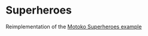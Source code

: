 # Superheroes

Reimplementation of the [Motoko Superheroes example](https://github.com/dfinity/examples/tree/master/motoko/superheroes)